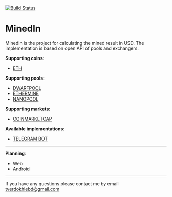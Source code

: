 [![Build Status](https://travis-ci.org/tverdokhlebd/MinedIn.svg?branch=master)](https://travis-ci.org/tverdokhlebd/MinedIn)
# MinedIn
MinedIn is the project for calculating the mined result in USD. The implementation is based on open API of pools and exchangers.

<b>Supporting coins:</b>
- <a href="https://www.ethereum.org/">ETH</a>

<b>Supporting pools:</b>
- <a href="https://dwarfpool.com/">DWARFPOOL</a>
- <a href="https://ethermine.org/">ETHERMINE</a>
- <a href="https://nanopool.org/">NANOPOOL</a>

<b>Supporting markets:</b>
- <a href="https://coinmarketcap.com/">COINMARKETCAP</a>

<b>Available implementations</b>:
- <a href="https://t.me/MinedInBot">TELEGRAM BOT</a>
---
<b>Planning</b>:
- Web
- Android
---
If you have any questions please contact me by email tverdokhlebd@gmail.com
